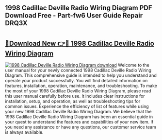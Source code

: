 ## 1998 Cadillac Deville Radio Wiring Diagram PDF Download Free - Part-fw6 User Guide Repair DRQ3X

# <h2><a href="http://dfqiz1c.blite.top/?on=1998+Cadillac+Deville+Radio+Wiring+Diagram">🔗Download New 👉🔴 1998 Cadillac Deville Radio Wiring Diagram</a></h2>

[![1998 Cadillac Deville Radio Wiring Diagram download](https://i.imgur.com/lujVjoI.png)](http://dfqiz1c.blite.top/?on=1998+Cadillac+Deville+Radio+Wiring+Diagram)
Welcome to the user manual for your newly connected 1998 Cadillac Deville Radio Wiring Diagram. This comprehensive guide is intended to help you understand and operate your product successfully. You will find detailed information on features, installation, operation, maintenance, and troubleshooting. To make the most of your 1998 Cadillac Deville Radio Wiring Diagram, please read this user manual carefully before use. It includes clear instructions for installation, setup, and operation, as well as troubleshooting tips for common issues. Experience the efficiency of list of features while using your new 1998 Cadillac Deville Radio Wiring Diagram. We believe that the 1998 Cadillac Deville Radio Wiring Diagram has been an essential guide in your quest to understand the features and capabilities of your new item. If you need any assistance or have any questions, our customer service team is always available.
